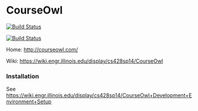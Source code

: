 # CourseOwl

[![Build Status](https://drone.io/github.com/crimsonredmk/courseowl/status.png)](https://drone.io/github.com/crimsonredmk/courseowl/latest)

[![Build Status](http://ci.courseowl.com/github.com/crimsonredmk/courseowl/status.png?branch=master)](http://ci.courseowl.com/github.com/crimsonredmk/courseowl)

Home: http://courseowl.com/

Wiki: https://wiki.engr.illinois.edu/display/cs428sp14/CourseOwl

### Installation

See https://wiki.engr.illinois.edu/display/cs428sp14/CourseOwl+Development+Environment+Setup
